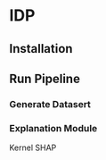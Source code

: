 # IDP

## Installation

## Run Pipeline

### Generate Datasert

### Explanation Module

Kernel SHAP
